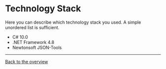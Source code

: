 # Technology Stack

Here you can describe which technology stack you used. A simple unordered list is sufficient.

- C# 10.0
- .NET Framework 4.8
- Newtonsoft JSON-Tools

---

[Back to the overview](./../../README.md)
